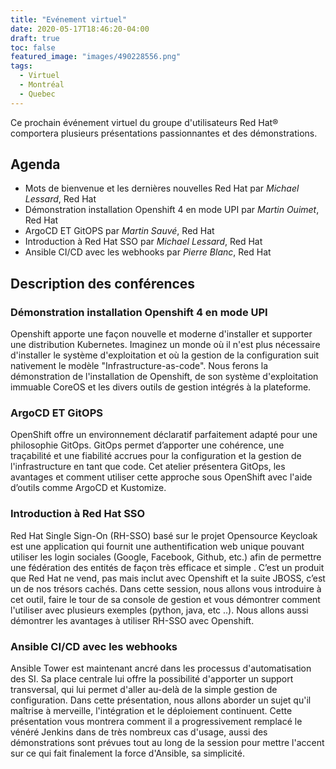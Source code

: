 ```yaml
---
title: "Evénement virtuel"
date: 2020-05-17T18:46:20-04:00
draft: true
toc: false
featured_image: "images/490228556.png"
tags:
  - Virtuel
  - Montréal
  - Quebec
---
```


Ce prochain événement virtuel du groupe d'utilisateurs Red Hat® comportera plusieurs présentations passionnantes et des démonstrations.  

## Agenda

- Mots de bienvenue et les dernières nouvelles Red Hat par *Michael Lessard*, Red Hat
- Démonstration installation Openshift 4 en mode UPI par *Martin Ouimet*, Red Hat
- ArgoCD ET GitOPS par *Martin Sauvé*, Red Hat
- Introduction à Red Hat SSO par *Michael Lessard*, Red Hat
- Ansible CI/CD avec les webhooks par *Pierre Blanc*, Red Hat


## Description des conférences

### Démonstration installation Openshift 4 en mode UPI
Openshift apporte une façon nouvelle et moderne d'installer et supporter une distribution Kubernetes. Imaginez un monde où il n'est plus nécessaire d'installer le système d'exploitation et où la gestion de la configuration suit nativement le modèle "Infrastructure-as-code". Nous ferons la démonstration de l'installation de Openshift, de son système d'exploitation immuable CoreOS et les divers outils de gestion intégrés à la plateforme.

### ArgoCD ET GitOPS 
OpenShift offre un environnement déclaratif parfaitement adapté pour une philosophie GitOps. GitOps permet d’apporter une cohérence, une traçabilité et une fiabilité accrues pour la configuration et la gestion de l'infrastructure en tant que code.  Cet atelier présentera GitOps, les avantages et comment utiliser cette approche sous OpenShift avec l'aide d’outils comme ArgoCD et Kustomize.

### Introduction à Red Hat SSO
Red Hat Single Sign-On (RH-SSO) basé sur le projet Opensource Keycloak est une application qui fournit une authentification web unique pouvant utiliser les login sociales (Google, Facebook, Github, etc.) afin de permettre une fédération des entités de façon très efficace et simple . C’est un produit que Red Hat ne vend, pas mais inclut avec Openshift et la suite JBOSS, c’est un de nos trésors cachés. Dans cette session, nous allons vous introduire à cet outil, faire le tour de sa console de gestion et vous démontrer comment l'utiliser avec plusieurs exemples (python, java, etc ..).  Nous allons aussi démontrer les avantages à utiliser RH-SSO avec Openshift.

### Ansible CI/CD avec les webhooks
Ansible Tower est maintenant ancré dans les processus d'automatisation des SI. Sa place centrale lui offre la possibilité d'apporter un support transversal, qui lui permet d'aller au-delà de la simple gestion de configuration. Dans cette présentation, nous allons aborder un sujet qu'il maîtrise à merveille, l'intégration et le déploiement continuent. Cette présentation vous montrera comment il a progressivement remplacé le vénéré Jenkins dans de très nombreux cas d'usage, aussi des démonstrations sont prévues tout au long de la session pour mettre l'accent sur ce qui fait finalement la force d'Ansible, sa simplicité.
